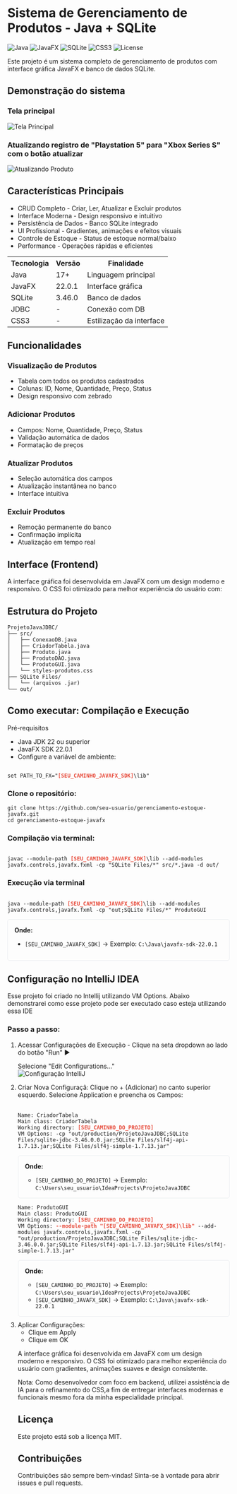 <h1 xmlns="http://www.w3.org/1999/html"> Sistema de Gerenciamento de Produtos - Java + SQLite </h1>

![Java](https://img.shields.io/badge/Java-17%2B-orange)
![JavaFX](https://img.shields.io/badge/JavaFX-22-blue)
![SQLite](https://img.shields.io/badge/SQLite-3.46-green)
![CSS3](https://img.shields.io/badge/CSS3-Styled-purple)
![License](https://img.shields.io/badge/License-MIT-lightgrey)

Este projeto é um sistema completo de gerenciamento de produtos com interface gráfica JavaFX e banco de dados SQLite.

<h2> Demonstração do sistema </h2>

<h3> Tela principal </h3>

![Tela Principal](./assets/img/img_1.png)

<h3> Atualizando registro de "Playstation 5" para "Xbox Series S" com o botão atualizar </h3>

![Atualizando Produto](./assets/img/img_2.png)

<h2> Características Principais </h2>

<ul>
<li> CRUD Completo - Criar, Ler, Atualizar e Excluir produtos </li>
<li> Interface Moderna - Design responsivo e intuitivo </li>
<li> Persistência de Dados - Banco SQLite integrado</li>
<li> UI Profissional - Gradientes, animações e efeitos visuais </li>
<li> Controle de Estoque - Status de estoque normal/baixo </li>
<li> Performance - Operações rápidas e eficientes</li>
</ul>

<table>
    <tr>
        <th> Tecnologia  </th>
        <th> Versão    </th>
        <th> Finalidade </th>
    </tr>
    <tr>
        <td> Java </td>
        <td> 17+    </td>
        <td> Linguagem principal </td>
    </tr>
    <tr>
        <td> JavaFX </td>
        <td>   22.0.1     </td>
        <td>   Interface gráfica </td>
    </tr>
    <tr>
        <td> SQLite </td>
        <td> 3.46.0    </td>
        <td> Banco de dados </td>
    </tr>
    <tr>
        <td>   JDBC  </td>
        <td>   - </td>
        <td>  Conexão com DB  </td>
    </tr>
    <tr>
        <td> CSS3 </td>
        <td> - </td>
        <td>  Estilização da interface  </td>
    </tr>
</table>

<h2> Funcionalidades</h2>

<h3> Visualização de Produtos</h3>
<ul>
<li>Tabela com todos os produtos cadastrados</li>
<li>Colunas: ID, Nome, Quantidade, Preço, Status</li>
<li>Design responsivo com zebrado</li>
</ul>

<h3>Adicionar Produtos</h3>
<ul>
<li>Campos: Nome, Quantidade, Preço, Status</li>
<li>Validação automática de dados</li>
<li>Formatação de preços</li>
</ul>

<h3> Atualizar Produtos</h3>
<ul>
<li>Seleção automática dos campos</li>
<li>Atualização instantânea no banco</li>
<li>Interface intuitiva</li>
</ul>

<h3> Excluir Produtos</h3>
<ul>
<li>Remoção permanente do banco</li>
<li>Confirmação implícita</li>
<li>Atualização em tempo real</li>
</ul>



<h2> Interface (Frontend) </h2> 
A interface gráfica foi desenvolvida em JavaFX com um design moderno e responsivo. O CSS foi otimizado para melhor experiência do usuário com:

<h2>Estrutura do Projeto</h2>
<pre><code>ProjetoJavaJDBC/
├── src/
│   ├── ConexaoDB.java
│   ├── CriadorTabela.java
│   ├── Produto.java
│   ├── ProdutoDAO.java
│   └── ProdutoGUI.java
│   └── styles-produtos.css
├── SQLite Files/
│   └── (arquivos .jar)
└── out/</code></pre>


<h2> Como executar: Compilação e Execução </h2>

Pré-requisitos
- Java JDK 22 ou superior
- JavaFX SDK 22.0.1
- Configure a variável de ambiente:
<pre><code>
set PATH_TO_FX="<span style="color: #e74c3c; font-weight: bold;">[SEU_CAMINHO_JAVAFX_SDK]</span>\lib"
</code></pre>

<h3>Clone o repositório:</h3>
<pre><code>git clone https://github.com/seu-usuario/gerenciamento-estoque-javafx.git
cd gerenciamento-estoque-javafx
</code></pre>

<h3>Compilação via terminal:</h3>
<pre><code>
javac --module-path <span style="color: #e74c3c; font-weight: bold;">[SEU_CAMINHO_JAVAFX_SDK]</span>\lib --add-modules javafx.controls,javafx.fxml -cp "SQLite Files/*" src/*.java -d out/
</code></pre>

<h3>Execução via terminal</h3>
<pre><code>
java --module-path <span style="color: #e74c3c; font-weight: bold;">[SEU_CAMINHO_JAVAFX_SDK]</span>\lib --add-modules javafx.controls,javafx.fxml -cp "out;SQLite Files/*" ProdutoGUI
</code></pre>

<div style="border: 1px solid #e9ecef; padding: 15px; border-radius: 5px; margin: 10px 0;">
<strong> Onde:</strong>
<ul>
<li><code>[SEU_CAMINHO_JAVAFX_SDK]</code> → Exemplo: <code>C:\Java\javafx-sdk-22.0.1</code></li>
</ul>
</div>


<h2> Configuração no IntelliJ IDEA </h2>

Esse projeto foi criado no Intellij utilizando VM Options. Abaixo demonstrarei como esse projeto pode ser executado caso esteja utilizando essa IDE

<h3> Passo a passo: </h3>

<ol>
<li> Acessar Configurações de Execução - Clique na seta dropdown ao lado do botão "Run" ▶ </li>

Selecione "Edit Configurations..."
<br>
![Configuração IntelliJ](./assets/img/img.png)
<br>

<li> Criar Nova Configuraçã: Clique no + (Adicionar) no canto superior esquerdo. Selecione Application e preencha os Campos:</li>

<br>


<pre><code>Name: CriadorTabela
Main class: CriadorTabela
Working directory: <span style="color: #e74c3c; font-weight: bold;">[SEU_CAMINHO_DO_PROJETO]</span>
VM Options: -cp "out/production/ProjetoJavaJDBC;SQLite Files/sqlite-jdbc-3.46.0.0.jar;SQLite Files/slf4j-api-1.7.13.jar;SQLite Files/slf4j-simple-1.7.13.jar"</code></pre>

<div style="border: 1px solid #e9ecef; padding: 15px; border-radius: 5px; margin: 10px 0;">
<strong> Onde:</strong>
<ul>
<li><code>[SEU_CAMINHO_DO_PROJETO]</code> → Exemplo: <code>C:\Users\seu_usuario\IdeaProjects\ProjetoJavaJDBC</code></li>
</ul>
</div>

<pre><code>Name: ProdutoGUI
Main class: ProdutoGUI
Working directory: <span style="color: #e74c3c; font-weight: bold;">[SEU_CAMINHO_DO_PROJETO]</span>
VM Options: <span style="color: #e74c3c; font-weight: bold;">--module-path "[SEU_CAMINHO_JAVAFX_SDK]\lib"</span> --add-modules javafx.controls,javafx.fxml -cp "out/production/ProjetoJavaJDBC;SQLite Files/sqlite-jdbc-3.46.0.0.jar;SQLite Files/slf4j-api-1.7.13.jar;SQLite Files/slf4j-simple-1.7.13.jar"</code></pre>

<div style="border: 1px solid #e9ecef; padding: 15px; border-radius: 5px; margin: 10px 0;">
<strong>Onde:</strong>
<ul>
<li><code>[SEU_CAMINHO_DO_PROJETO]</code> → Exemplo: <code>C:\Users\seu_usuario\IdeaProjects\ProjetoJavaJDBC</code></li>
<li><code>[SEU_CAMINHO_JAVAFX_SDK]</code> → Exemplo: <code>C:\Java\javafx-sdk-22.0.1</code></li>
</ul>
</div>


<li> Aplicar Configurações:
<ul>
<li> Clique em Apply </li>
<li> Clique em OK </li>
</ul>



A interface gráfica foi desenvolvida em JavaFX com um design moderno e responsivo.
O CSS foi otimizado para melhor experiência do usuário com gradientes, animações suaves e design consistente.

Nota: Como desenvolvedor com foco em backend, utilizei assistência de IA para o refinamento do CSS,a fim de entregar interfaces modernas e funcionais mesmo fora da minha especialidade principal.

<h2>Licença</h2>
Este projeto está sob a licença MIT.

<h2>Contribuições</h2>
Contribuições são sempre bem-vindas! Sinta-se à vontade para abrir issues e pull requests.









